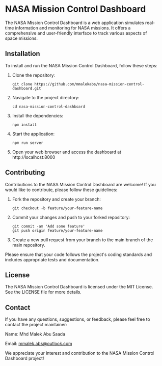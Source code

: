 # NASA Mission Control Dashboard

The NASA Mission Control Dashboard is a web application simulates real-time information and monitoring for NASA missions. It offers a comprehensive and user-friendly interface to track various aspects of space missions.


## Installation

To install and run the NASA Mission Control Dashboard, follow these steps:

1. Clone the repository:

   ```shell
   git clone https://github.com/mmalekabs/nasa-mission-control-dashboard.git
   ```

2. Navigate to the project directory:

   ```shell
   cd nasa-mission-control-dashboard
   ```

3. Install the dependencies:

   ```shell
   npm install
   ```

4. Start the application:
  
   ```shell
   npm run server
   ```

5. Open your web browser and access the dashboard at http://localhost:8000

## Contributing
Contributions to the NASA Mission Control Dashboard are welcome! If you would like to contribute, please follow these guidelines:

1. Fork the repository and create your branch:

   ```shell
   git checkout -b feature/your-feature-name
   ```

2. Commit your changes and push to your forked repository:

   ```shell
   git commit -am 'Add some feature'
   git push origin feature/your-feature-name
   ```

3. Create a new pull request from your branch to the main branch of the main repository.

Please ensure that your code follows the project's coding standards and includes appropriate tests and documentation.

## License
The NASA Mission Control Dashboard is licensed under the MIT License. See the LICENSE file for more details.

## Contact
If you have any questions, suggestions, or feedback, please feel free to contact the project maintainer:

Name: Mhd Malek Abu Saada 

Email: mmalek.abs@outlook.com

We appreciate your interest and contribution to the NASA Mission Control Dashboard project!

